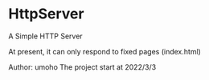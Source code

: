 # HttpServer
A Simple HTTP Server

At present, it can only respond to fixed pages (index.html)

Author: umoho
The project start at 2022/3/3
